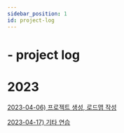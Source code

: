 ```yaml
---
sidebar_position: 1
id: project-log
---
```

# - project log

# 2023

[2023-04-06) 프로젝트 생성, 로드맵 작성](./roadmap)

[2023-04-17) 기타 연습](./2023-04-17)